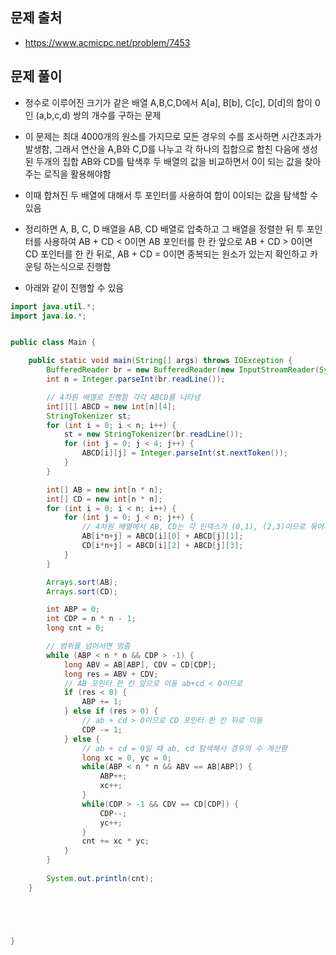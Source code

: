 ## 문제 출처
- https://www.acmicpc.net/problem/7453

## 문제 풀이
- 정수로 이루어진 크기가 같은 배열 A,B,C,D에서 A[a], B[b], C[c], D[d]의 합이 0인 (a,b,c,d) 쌍의 개수를 구하는 문제

- 이 문제는 최대 4000개의 원소를 가지므로 모든 경우의 수를 조사하면 시간초과가 발생함, 그래서 연산을 A,B와 C,D를 나누고 각 하나의 집합으로 합친 다음에 생성된 두개의 집합 AB와 CD를 탐색후 두 배열의 값을 비교하면서 0이 되는 값을 찾아주는 로직을 활용해야함

- 이때 합쳐진 두 배열에 대해서 투 포인터를 사용하여 합이 0이되는 값을 탐색할 수 있음

- 정리하면 A, B, C, D 배열을 AB, CD 배열로 압축하고 그 배열을 정렬한 뒤 투 포인터를 사용하여 AB + CD < 0이면 AB 포인터를 한 칸 앞으로 AB + CD > 0이면 CD 포인터를 한 칸 뒤로, AB + CD = 0이면 중복되는 원소가 있는지 확인하고 카운팅 하는식으로 진행함

- 아래와 같이 진행할 수 있음

```java
import java.util.*;
import java.io.*;


public class Main {

    public static void main(String[] args) throws IOException {
        BufferedReader br = new BufferedReader(new InputStreamReader(System.in));
        int n = Integer.parseInt(br.readLine());

        // 4차원 배열로 진행함 각각 ABCD를 나타냄
        int[][] ABCD = new int[n][4];
        StringTokenizer st;
        for (int i = 0; i < n; i++) {
            st = new StringTokenizer(br.readLine());
            for (int j = 0; j < 4; j++) {
                ABCD[i][j] = Integer.parseInt(st.nextToken());
            }
        }

        int[] AB = new int[n * n];
        int[] CD = new int[n * n];
        for (int i = 0; i < n; i++) {
            for (int j = 0; j < n; j++) {
                // 4차원 배열에서 AB, CD는 각 인덱스가 (0,1), (2,3)이므로 묶어서 계산함
                AB[i*n+j] = ABCD[i][0] + ABCD[j][1];
                CD[i*n+j] = ABCD[i][2] + ABCD[j][3];
            }
        }

        Arrays.sort(AB);
        Arrays.sort(CD);

        int ABP = 0;
        int CDP = n * n - 1;
        long cnt = 0;

        // 범위를 넘어서면 멈춤
        while (ABP < n * n && CDP > -1) {
            long ABV = AB[ABP], CDV = CD[CDP];
            long res = ABV + CDV;
            // AB 포인터 한 칸 앞으로 이동 ab+cd < 0이므로
            if (res < 0) {
                ABP += 1;
            } else if (res > 0) {
                // ab + cd > 0이므로 CD 포인터 한 칸 뒤로 이동
                CDP -= 1;
            } else {
                // ab + cd = 0일 때 ab, cd 탐색해서 경우의 수 계산함
                long xc = 0, yc = 0;
                while(ABP < n * n && ABV == AB[ABP]) {
                    ABP++;
                    xc++;
                }
                while(CDP > -1 && CDV == CD[CDP]) {
                    CDP--;
                    yc++;
                }
                cnt += xc * yc;
            }
        }
        
        System.out.println(cnt);
    }





}


```